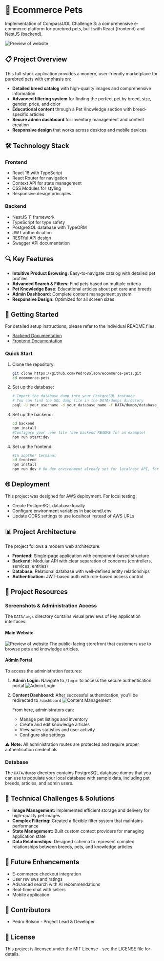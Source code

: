 # 🐾 Ecommerce Pets

Implementation of CompassUOL Challenge 3: a comprehensive e-commerce platform for purebred pets, built with React (frontend) and NestJS (backend).

![Preview of website](./Data/imgs/preview.png)

## 📋 Project Overview

This full-stack application provides a modern, user-friendly marketplace for purebred pets with emphasis on:

- **Detailed breed catalog** with high-quality images and comprehensive information
- **Advanced filtering system** for finding the perfect pet by breed, size, gender, price, and color
- **Educational content** through a Pet Knowledge section with breed-specific articles
- **Secure admin dashboard** for inventory management and content creation
- **Responsive design** that works across desktop and mobile devices

## 🛠️ Technology Stack

### Frontend
- React 18 with TypeScript
- React Router for navigation
- Context API for state management
- CSS Modules for styling
- Responsive design principles

### Backend
- NestJS 11 framework
- TypeScript for type safety
- PostgreSQL database with TypeORM
- JWT authentication
- RESTful API design
- Swagger API documentation

## 🔍 Key Features

- **Intuitive Product Browsing:** Easy-to-navigate catalog with detailed pet profiles
- **Advanced Search & Filters:** Find pets based on multiple criteria
- **Pet Knowledge Base:** Educational articles about pet care and breeds
- **Admin Dashboard:** Complete content management system
- **Responsive Design:** Optimized for all screen sizes

## 🚀 Getting Started

For detailed setup instructions, please refer to the individual README files:
- [Backend Documentation](https://github.com/PedroBolson/ecommerce-pets/blob/dev/backend/README.md)
- [Frontend Documentation](https://github.com/PedroBolson/ecommerce-pets/blob/dev/frontend/README.md)

### Quick Start

1. Clone the repository:
   ```bash
   git clone https://github.com/PedroBolson/ecommerce-pets.git
   cd ecommerce-pets
   ```

2. Set up the database:
    ```bash
    # Import the database dump into your PostgreSQL instance
    # You can find the SQL dump file in the DATA/dumps directory
    psql -U your_username -d your_database_name -f DATA/dumps/database_dump.sql
    ```

3. Set up the backend:
    ```bash
    cd backend  
    npm install  
    #Configure your .env file (see backend README for an example)
    npm run start:dev
    ```  

4. Set up the frontend:
    ```bash
    #In another terminal
    cd frontend
    npm install
    npm run dev # On dev environment already set for localhost API, for external API use .env file for front too
    ```

## 🌐 Deployment

This project was designed for AWS deployment. For local testing:
- Create PostgreSQL database locally
- Configure environment variables in backend/.env
- Update CORS settings to use localhost instead of AWS URLs

## 📊 Project Architecture

The project follows a modern web architecture:
- **Frontend:** Single-page application with component-based structure
- **Backend:** Modular API with clear separation of concerns (controllers, services, entities)
- **Database:** Relational database with well-defined entity relationships
- **Authentication:** JWT-based auth with role-based access control

## 🧪 Project Resources

### Screenshots & Administration Access

The `DATA/imgs` directory contains visual previews of key application interfaces:

#### Main Website
![Preview of website](./Data/imgs/preview.png)
The public-facing storefront that customers use to browse pets and knowledge articles.

#### Admin Portal
To access the administration features:
1. **Admin Login:** Navigate to `/login` to access the secure authentication portal
   ![Admin Login](./Data/imgs/admin-login.png)

2. **Content Dashboard:** After successful authentication, you'll be redirected to `/dashboard`
   ![Content Management](./Data/imgs/admin-dashboard.png)
   
   From here, administrators can:
   - Manage pet listings and inventory
   - Create and edit knowledge articles
   - View sales statistics and user activity
   - Configure site settings

⚠️ **Note:** All administration routes are protected and require proper authentication credentials

### Database
The `DATA/dumps` directory contains PostgreSQL database dumps that you can use to populate your local database with sample data, including pet breeds, articles, and admin users.

## 🧠 Technical Challenges & Solutions

- **Image Management:** Implemented efficient storage and delivery for high-quality pet images
- **Complex Filtering:** Created a flexible filter system that maintains performance
- **State Management:** Built custom context providers for managing application state
- **Data Relationships:** Designed schema to represent complex relationships between breeds, pets, and knowledge articles

## 🔮 Future Enhancements

- E-commerce checkout integration
- User reviews and ratings
- Advanced search with AI recommendations
- Real-time chat with sellers
- Mobile application

## 👥 Contributors

- Pedro Bolson - Project Lead & Developer

## 📄 License

This project is licensed under the MIT License - see the LICENSE file for details.